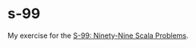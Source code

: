 # s-99
My exercise for the [S-99: Ninety-Nine Scala Problems](http://aperiodic.net/phil/scala/s-99/).
